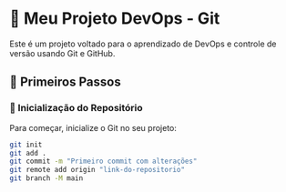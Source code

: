 # 🚀 Meu Projeto DevOps - Git

Este é um projeto voltado para o aprendizado de DevOps e controle de versão usando Git e GitHub.

## 📌 Primeiros Passos

### 🔹 Inicialização do Repositório
Para começar, inicialize o Git no seu projeto:
```bash
git init
git add .
git commit -m "Primeiro commit com alterações"
git remote add origin "link-do-repositorio"
git branch -M main

